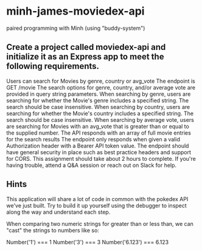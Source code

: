 # minh-james-moviedex-api
paired programming with Minh (using "buddy-system")


## Create a project called moviedex-api and initialize it as an Express app to meet the following requirements.

Users can search for Movies by genre, country or avg_vote
The endpoint is GET /movie
The search options for genre, country, and/or average vote are provided in query string parameters.
When searching by genre, users are searching for whether the Movie's genre includes a specified string. The search should be case insensitive.
When searching by country, users are searching for whether the Movie's country includes a specified string. The search should be case insensitive.
When searching by average vote, users are searching for Movies with an avg_vote that is greater than or equal to the supplied number.
The API responds with an array of full movie entries for the search results
The endpoint only responds when given a valid Authorization header with a Bearer API token value.
The endpoint should have general security in place such as best practice headers and support for CORS.
This assignment should take about 2 hours to complete. If you're having trouble, attend a Q&A session or reach out on Slack for help.


## Hints
This application will share a lot of code in common with the pokedex API we've just built. 
Try to build it up yourself using the debugger to inspect along the way and understand each step.

When comparing two numeric strings for greater than or less than, we can "cast" the strings to numbers like so:

Number('1') === 1
Number('3') === 3
Number('6.123') === 6.123
